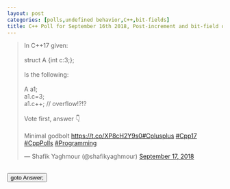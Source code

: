 ```yaml
---
layout: post 
categories: [polls,undefined behavior,C++,bit-fields]
title: C++ Poll for September 16th 2018, Post-increment and bit-field overflow 
---
```


<blockquote class="twitter-tweet" data-partner="tweetdeck"><p lang="en" dir="ltr">In C++17 given:<br><br>struct A {int c:3;};<br><br>Is the following:<br><br>A a1;<br>a1.c=3;<br>a1.c++; // overflow!?!?<br><br>Vote first, answer 👇<br><br>Minimal godbolt <a href="https://t.co/XP8cH2Y9s0">https://t.co/XP8cH2Y9s0</a><a href="https://twitter.com/hashtag/Cplusplus?src=hash&amp;ref_src=twsrc%5Etfw">#Cplusplus</a> <a href="https://twitter.com/hashtag/Cpp17?src=hash&amp;ref_src=twsrc%5Etfw">#Cpp17</a> <a href="https://twitter.com/hashtag/CppPolls?src=hash&amp;ref_src=twsrc%5Etfw">#CppPolls</a> <a href="https://twitter.com/hashtag/Programming?src=hash&amp;ref_src=twsrc%5Etfw">#Programming</a></p>&mdash; Shafik Yaghmour (@shafikyaghmour) <a href="https://twitter.com/shafikyaghmour/status/1041569725426282496?ref_src=twsrc%5Etfw">September 17, 2018</a></blockquote>
<script async src="https://platform.twitter.com/widgets.js" charset="utf-8"></script>
<BR>
<input type="button" onclick="location.href='{% link _posts/2018-09-16-bitfield_overflow_answer.md %}'" value="goto Answer;"/>
<BR>
